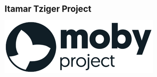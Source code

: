 Itamar Tziger Project
================

![Moby Project logo](docs/static_files/moby-project-logo.png "The Moby Project")


